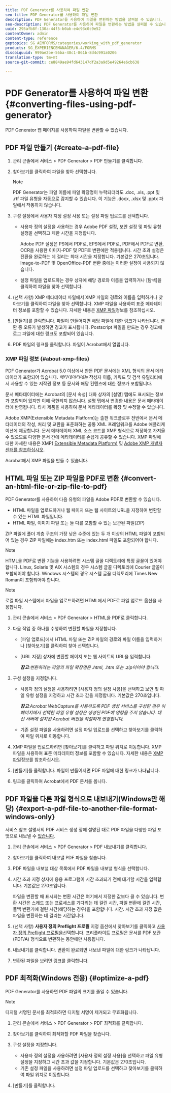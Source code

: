 ```yaml
---
title: PDF Generator를 사용하여 파일 변환
seo-title: PDF Generator를 사용하여 파일 변환
description: PDF Generator를 사용하여 파일을 변환하는 방법을 살펴볼 수 있습니다.
seo-description: PDF Generator를 사용하여 파일을 변환하는 방법을 살펴볼 수 있습니다.
uuid: 295afb8f-130a-44f5-b0ab-e4c93c0c9e52
contentOwner: admin
content-type: reference
geptopics: SG_AEMFORMS/categories/working_with_pdf_generator
products: SG_EXPERIENCEMANAGER/6.4/FORMS
discoiquuid: 999ae2be-56ba-48c1-861b-8d4c991a0206
translation-type: tm+mt
source-git-commit: ce8849ae94fd643147df2a3a9d5e49264e6cb638

---
```



# PDF Generator를 사용하여 파일 변환{#converting-files-using-pdf-generator}

PDF Generator 웹 페이지를 사용하여 파일을 변환할 수 있습니다.

## PDF 파일 만들기 {#create-a-pdf-file}

1. 관리 콘솔에서 서비스 > PDF Generator > PDF 만들기를 클릭합니다.
1. 찾아보기를 클릭하여 파일을 찾아 선택합니다.

   >[!NOTE]
   >
   >PDF Generator는 파일 이름에 파일 확장명이 누락되더라도 .doc, .xls, .ppt 및 .rtf 파일 유형을 자동으로 감지할 수 있습니다. 이 기능은 .docx, .xlsx 및 .pptx 파일에서 작동하지 않습니다.

1. 구성 설정에서 사용자 지정 설정 사용 또는 설정 파일 업로드를 선택합니다.

   * 사용자 정의 설정을 사용하는 경우 Adobe PDF 설정, 보안 설정 및 파일 유형 설정을 선택하고 제한 시간을 지정합니다.

      Adobe PDF 설정은 PS에서 PDF로, EPS에서 PDF로, PDF에서 PDF로 변환, OCR을 사용한 이미지-PDF 및 PDF로 변환에만 적용됩니다. 시간 초과 설정은 전환을 완료하는 데 걸리는 최대 시간을 지정합니다. 기본값은 270초입니다. Image-to-PDF 및 OpenOffice-PDF 변환 중에는 이러한 설정이 사용되지 않습니다.

   * 설정 파일을 업로드하는 경우 상자에 해당 경로와 이름을 입력하거나 [탐색]을 클릭하여 파일을 찾아 선택합니다.

1. (선택 사항) XMP 메타데이터 파일에서 XMP 파일의 경로와 이름을 입력하거나 찾아보기를 클릭하여 파일을 찾아 선택합니다. XMP 파일을 사용하여 표준 메타데이터 정보를 포함할 수 있습니다. 자세한 내용은 [XMP 파일](converting-files-using-pdf-generator.md#about-xmp-files)정보를 참조하십시오.
1. [만들기]를 클릭합니다. 파일이 만들어지면 해당 파일에 대한 링크가 나타납니다. 변환 중 오류가 발생하면 경고가 표시됩니다. Postscript 파일을 만드는 경우 경고에 로그 파일에 대한 링크도 포함되어 있습니다.
1. PDF 파일의 링크를 클릭합니다. 파일이 Acrobat에서 열립니다.

### XMP 파일 정보 {#about-xmp-files}

PDF Generator가 Acrobat 5.0 이상에서 만든 PDF 문서에는 XML 형식의 문서 메타데이터가 포함되어 있습니다. *메타데이터에는* 작성자 이름, 키워드 및 검색 유틸리티에서 사용할 수 있는 저작권 정보 등 문서와 해당 컨텐츠에 대한 정보가 포함됩니다.

문서 메타데이터에는 Acrobat의 [문서 속성] 대화 상자의 [설명] 탭에도 표시되는 정보가 포함되어 있지만 이에 국한되지 않습니다. 설명 탭에서 변경한 내용은 문서 메타데이터에 반영됩니다. 타사 제품을 사용하여 문서 메타데이터를 확장 및 수정할 수 있습니다.

Adobe XMP(Extensible Metadata Platform)는 출판 워크플로우 전반에서 문서 메타데이터의 작성, 처리 및 교환을 표준화하는 공통 XML 프레임워크를 Adobe 애플리케이션에 제공합니다. 문서 메타데이터 XML 소스 코드를 XMP 형식으로 저장하고 가져올 수 있으므로 다양한 문서 간에 메타데이터를 손쉽게 공유할 수 있습니다. XMP 파일에 대한 자세한 내용은 XMP( [Extensible Metadata Platform)](https://www.adobe.com/products/xmp/) 및 [Adobe XMP 개발자 센터를 참조하십시오](https://www.adobe.com/devnet/xmp.html).

Acrobat에서 XMP 파일을 만들 수 있습니다.

## HTML 파일 또는 ZIP 파일을 PDF로 변환 {#convert-an-html-file-or-zip-file-to-pdf}

PDF Generator를 사용하여 다음 유형의 파일을 Adobe PDF로 변환할 수 있습니다.

* HTML 파일을 업로드하거나 웹 페이지 또는 웹 사이트의 URL을 지정하여 변환할 수 있는 HTML 파일입니다.
* HTML 파일, 이미지 파일 또는 둘 다를 포함할 수 있는 보관된 파일(ZIP)

ZIP 파일에 폴더 계층 구조의 가장 낮은 수준에 있는 두 개 이상의 HTML 파일이 포함되어 있는 경우 ZIP 파일에는 index.htm 또는 index.html 파일도 포함되어야 합니다.

>[!NOTE]
>
>HTML을 PDF로 변환 기능을 사용하려면 시스템 글꼴 디렉토리에 특정 글꼴이 있어야 합니다. Linux, Solaris 및 AIX 시스템의 경우 시스템 글꼴 디렉토리에 Courier 글꼴이 포함되어야 합니다. Windows 시스템의 경우 시스템 글꼴 디렉토리에 Times New Roman이 포함되어야 합니다.

>[!NOTE]
>
>로컬 파일 시스템에서 파일을 업로드하려면 HTML에서 PDF로 파일 업로드 옵션을 사용합니다.

1. 관리 콘솔에서 서비스 > PDF Generator > HTML을 PDF로 클릭합니다.
1. 다음 작업 중 하나를 수행하여 변환할 파일을 지정합니다.

   * [파일 업로드]에서 HTML 파일 또는 ZIP 파일의 경로와 파일 이름을 입력하거나 [찾아보기]를 클릭하여 찾아 선택합니다.
   * [URL 지정] 상자에 변환할 페이지 또는 웹 사이트의 URL을 입력합니다.

      ***참고&#x200B;**:변환하려는 파일의 파일 확장명은 .html, .htm 또는 .zip이어야 합니다.*

1. 구성 설정을 지정합니다.

   * 사용자 정의 설정을 사용하려면 [사용자 정의 설정 사용]을 선택하고 보안 및 파일 유형 설정을 지정하고 시간 초과 값을 지정합니다. 기본값은 270초입니다.

      ***참고**:Acrobat WebCapture를 사용하도록 PDF 생성 서비스를 구성한 경우 이 페이지에서 선택한 파일 유형 설정은 생성된 PDF에 영향을 주지 않습니다. 대신 서버에 설치된 Acrobat 버전을 적절하게 변경합니다.*

   * 기존 설정 파일을 사용하려면 설정 파일 업로드를 선택하고 찾아보기를 클릭하여 파일 위치로 이동합니다.

1. XMP 파일을 업로드하려면 [찾아보기]를 클릭하고 파일 위치로 이동합니다. XMP 파일을 사용하여 표준 메타데이터 정보를 포함할 수 있습니다. 자세한 내용은 [XMP 파일](converting-files-using-pdf-generator.md#about-xmp-files)정보를 참조하십시오.
1. [만들기]를 클릭합니다. 파일이 만들어지면 PDF 파일에 대한 링크가 나타납니다.
1. 링크를 클릭하여 Acrobat에서 PDF 문서를 봅니다.

## PDF 파일을 다른 파일 형식으로 내보내기(Windows만 해당) {#export-a-pdf-file-to-another-file-format-windows-only}

서비스 참조 설명서의 PDF 서비스 생성 장에 설명된 대로 PDF 파일을 다양한 파일 포맷으로 내보낼 수 [있습니다](https://www.adobe.com/go/learn_aemforms_services_63).

1. 관리 콘솔에서 서비스 > PDF Generator > PDF 내보내기를 클릭합니다.
1. 찾아보기를 클릭하여 내보낼 PDF 파일을 찾습니다.
1. PDF 파일을 내보낼 대상 목록에서 PDF 파일을 내보낼 형식을 선택합니다.
1. 시간 초과 지정 상자에 응용 프로그램이 시간 초과되기 전에 대기할 시간을 입력합니다. 기본값은 270초입니다.

   파일을 변환할 때 표시되는 변환 시간은 여기에서 지정한 값보다 클 수 있습니다. 변환 시간은 스레드 또는 프로세스를 기다리는 데 걸린 시간, 파일 변환에 걸린 시간, 폴백 변환기에 걸린 시간(해당하는 경우)을 포함합니다. 시간. 시간 초과 지정 값은 파일을 변환하는 데 걸리는 시간입니다.

1. (선택 사항) **사용자 정의 Preflight 프로필** 지정 옵션에서 찾아보기를 클릭하고 [사용자 정의 Preflight 프로필을](https://helpx.adobe.com/acrobat/using/preflight-profiles-acrobat-pro.html)선택합니다. 프리플라이트 프로필은 문서를 PDF 보관(PDF/A) 형식으로 변환하는 동안에만 사용됩니다.
1. 내보내기를 클릭합니다. 변환이 완료되면 내보낸 파일에 대한 링크가 나타납니다.
1. 변환된 파일을 보려면 링크를 클릭합니다.

## PDF 최적화(Windows 전용) {#optimize-a-pdf}

PDF Generator를 사용하면 PDF 파일의 크기를 줄일 수 있습니다.

>[!NOTE]
>
>디지털 서명된 문서를 최적화하면 디지털 서명이 제거되고 무효화됩니다.

1. 관리 콘솔에서 서비스 > PDF Generator > PDF 최적화를 클릭합니다.
1. 찾아보기를 클릭하여 최적화할 PDF 파일을 찾습니다.
1. 구성 설정을 지정합니다.

   * 사용자 정의 설정을 사용하려면 [사용자 정의 설정 사용]을 선택하고 파일 유형 설정을 지정하고 시간 초과 값을 지정합니다. 기본값은 270초입니다.
   * 기존 설정 파일을 사용하려면 설정 파일 업로드를 선택하고 찾아보기를 클릭하여 파일 위치로 이동합니다.

1. [만들기]를 클릭합니다.

